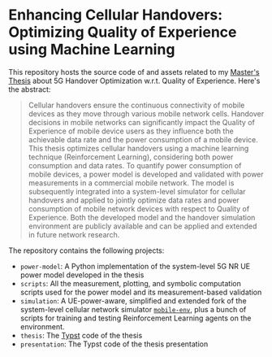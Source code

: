 # Enhancing Cellular Handovers: Optimizing Quality of Experience using Machine Learning

This repository hosts the source code of and assets related to my [Master's Thesis](/thesis.pdf) about 5G Handover Optimization w.r.t. Quality of Experience.
Here's the abstract:

> Cellular handovers ensure the continuous connectivity of mobile devices as they move through various mobile network cells.
> Handover decisions in mobile networks can significantly impact the Quality of Experience of mobile device users as they influence both the achievable data rate and the power consumption of a mobile device.
> This thesis optimizes cellular handovers using a machine learning technique (Reinforcement Learning), considering both power consumption and data rates.
> To quantify power consumption of mobile devices, a power model is developed and validated with power measurements in a commercial mobile network.
> The model is subsequently integrated into a system-level simulator for cellular handovers and applied to jointly optimize data rates and power consumption of mobile network devices with respect to Quality of Experience.
> Both the developed model and the handover simulation environment are publicly available and can be applied and extended in future network research.

The repository contains the following projects:

- `power-model`: A Python implementation of the system-level 5G NR UE power model developed in the thesis
- `scripts`: All the measurement, plotting, and symbolic computation scripts used for the power model and its measurement-based validation
- `simulation`: A UE-power-aware, simplified and extended fork of the system-level cellular network simulator [`mobile-env`](https://github.com/stefanbschneider/mobile-env), plus a bunch of scripts for training and testing Reinforcement Learning agents on the environment.
- `thesis`: The [Typst](https://typst.app/) code of the thesis
- `presentation`: The Typst code of the thesis presentation
